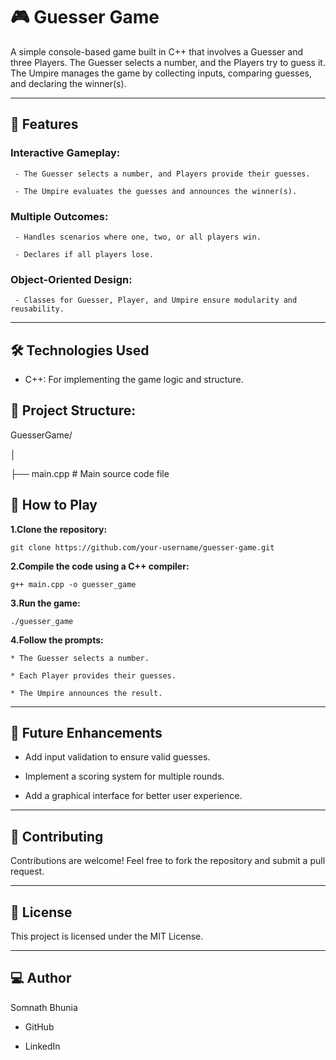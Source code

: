 # 🎮 Guesser Game

A simple console-based game built in C++ that involves a Guesser and three Players. The Guesser selects a number, and the Players try to guess it. The Umpire manages the game by collecting inputs, comparing guesses, and declaring the winner(s).

-------------------------------------------------------------------------------------------------
## 🚀 Features

### Interactive Gameplay:

     - The Guesser selects a number, and Players provide their guesses.
     
     - The Umpire evaluates the guesses and announces the winner(s).
     
     
### Multiple Outcomes:  

     - Handles scenarios where one, two, or all players win.
     
     - Declares if all players lose.
     
### Object-Oriented Design:

     - Classes for Guesser, Player, and Umpire ensure modularity and reusability.
     
------------------------------------------------------------------------------------------------
## 🛠️ Technologies Used

- C++: For implementing the game logic and structure.
  
## 📂 Project Structure:

GuesserGame/

│

├── main.cpp    # Main source code file

## 📖 How to Play

  **1.Clone the repository:**
    
    git clone https://github.com/your-username/guesser-game.git

  **2.Compile the code using a C++ compiler:**
    
    g++ main.cpp -o guesser_game
    
 **3.Run the game:**
    
    ./guesser_game
    
**4.Follow the prompts:**
    
    * The Guesser selects a number.
     
    * Each Player provides their guesses.
      
    * The Umpire announces the result.
      
-------------------------------------------------------------------------------------------------
## 🌟 Future Enhancements

* Add input validation to ensure valid guesses.
  
* Implement a scoring system for multiple rounds.
  
* Add a graphical interface for better user experience.
  
-------------------------------------------------------------------------------------------------
## 🤝 Contributing

Contributions are welcome! Feel free to fork the repository and submit a pull request.

-------------------------------------------------------------------------------------------------
## 📄 License

This project is licensed under the MIT License.

-------------------------------------------------------------------------------------------------
## 💻 Author

Somnath Bhunia

* GitHub
  
* LinkedIn

